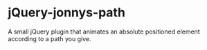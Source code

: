 jQuery-jonnys-path
==================

A small jQuery plugin that animates an absolute positioned element according to a path you give.
